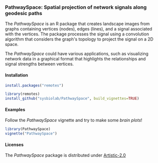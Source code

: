 ### PathwaySpace: Spatial projection of network signals along geodesic paths

The *PathwaySpace* is an R package that creates landscape images from graphs containing vertices (nodes), edges (lines), and a signal associated with the vertices. The package processes the signal using a convolution algorithm that considers the graph's topology to project the signal on a 2D space. 

The *PathwaySpace* could have various applications, such as visualizing network data in a graphical format that highlights the relationships and signal strengths between vertices. 


#### Installation

```r
install.packages("remotes")
```

```r
library(remotes)
install_github("sysbiolab/PathwaySpace", build_vignettes=TRUE)
```

#### Examples

Follow the *PathwaySpace* vignette and try to make some *brain plots*!

```r
library(PathwaySpace)
vignette("PathwaySpace")
```

#### Licenses

The *PathwaySpace* package is distributed under [Artistic-2.0](https://www.r-project.org/Licenses/Artistic-2.0)
